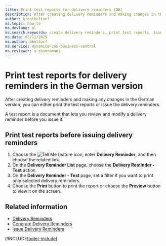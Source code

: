 ```yaml
---
title: Print test reports for delivery reminders [DE]
description: After creating delivery reminders and making changes in the German version, you can print the test reports or issue the delivery reminders.
author: brentholtorf
ms.topic: how-to
ms.devlang: al
ms.search.keywords: create delivery reminders, print test reports, issue delivery reminders, German version
ms.date: 03/11/2025
ms.author: bholtorf
ms.service: dynamics-365-business-central
ms.reviewer: v-soumramani
---
```


# Print test reports for delivery reminders in the German version

After creating delivery reminders and making any changes in the German version, you can either print the test reports or issue the delivery reminders.  

A test report is a document that lets you review and modify a delivery reminder before you issue it.  

## Print test reports before issuing delivery reminders  

1. Choose the ![Tell Me feature](../../media/ui-search/search_small.png "Tell me what you want to do") icon, enter **Delivery Reminder**, and then choose the related link.  
1. On the **Delivery Reminder List** page, choose the **Delivery Reminder - Test** action.  
1. On the **Delivery Reminder - Test** page, set a filter if you want to print only selected delivery reminders.  
1. Choose the **Print** button to print the report or choose the **Preview** button to view it on the screen.  

## Related information

- [Delivery Reminders](delivery-reminders.md)
- [Generate Delivery Reminders](how-to-generate-delivery-reminders.md)
- [Issue Delivery Reminders](how-to-issue-delivery-reminders.md)

[!INCLUDE[footer-include](../../includes/footer-banner.md)]
